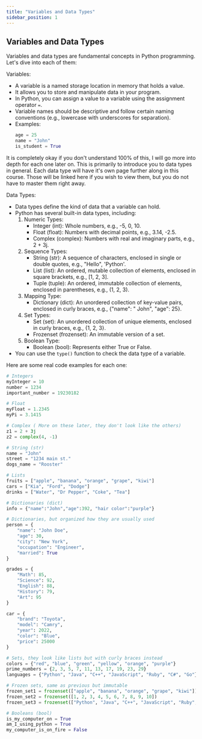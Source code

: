 ```yaml
---
title: "Variables and Data Types"
sidebar_position: 1
---
```


Variables and Data Types
--------------------------

Variables and data types are fundamental concepts in Python programming. Let's dive into each of them:

Variables:

- A variable is a named storage location in memory that holds a value.
- It allows you to store and manipulate data in your program.
- In Python, you can assign a value to a variable using the assignment operator `=`.
- Variable names should be descriptive and follow certain naming conventions (e.g., lowercase with underscores for
  separation).
- Examples:
  ```python
  age = 25
  name = "John"
  is_student = True
  ```

It is completely okay if you don't understand 100% of this, I will go more into depth for each one later on. This is
primarily to introduce you to data types in general. Each data type will have it's own page further along in this
course. Those will be linked here if you wish to view them, but you do not have to master them right away.

Data Types:

- Data types define the kind of data that a variable can hold.
- Python has several built-in data types, including:
    1. Numeric Types:
        - Integer (int): Whole numbers, e.g., -5, 0, 10.
        - Float (float): Numbers with decimal points, e.g., 3.14, -2.5.
        - Complex (complex): Numbers with real and imaginary parts, e.g., 2 + 3j.
    2. Sequence Types:
        - String (str): A sequence of characters, enclosed in single or double quotes, e.g., "Hello", 'Python'.
        - List (list): An ordered, mutable collection of elements, enclosed in square brackets, e.g., \[1, 2, 3].
        - Tuple (tuple): An ordered, immutable collection of elements, enclosed in parentheses, e.g., (1, 2, 3).
    3. Mapping Type:
        - Dictionary (dict): An unordered collection of key-value pairs, enclosed in curly braces, e.g., \{"name": "
          John", "age": 25}.
    4. Set Types:
        - Set (set): An unordered collection of unique elements, enclosed in curly braces, e.g., \{1, 2, 3}.
        - Frozenset (frozenset): An immutable version of a set.
    5. Boolean Type:
        - Boolean (bool): Represents either True or False.
- You can use the `type()` function to check the data type of a variable.

Here are some real code examples for each one:

```python
# Integers
myInteger = 10
number = 1234
important_number = 19230182

# Float
myFloat = 1.2345
myPi = 3.1415

# Complex ( More on these later, they don't look like the others)
z1 = 2 + 3j
z2 = complex(4, -1)

# String (str)
name = "John"
street = "1234 main st."
dogs_name = "Rooster"

# Lists
fruits = ["apple", "banana", "orange", "grape", "kiwi"]
cars = ["Kia", "Ford", "Dodge"]
drinks = ["Water", "Dr Pepper", "Coke", "Tea"]

# Dictionaries (dict)
info = {"name":"John","age":392, "hair color":"purple"}

# Dictionaries, but organized how they are usually used
person = {
    "name": "John Doe",
    "age": 30,
    "city": "New York",
    "occupation": "Engineer",
    "married": True
}

grades = {
    "Math": 85,
    "Science": 92,
    "English": 88,
    "History": 79,
    "Art": 95
}

car = {
    "brand": "Toyota",
    "model": "Camry",
    "year": 2022,
    "color": "Blue",
    "price": 25000
}

# Sets, they look like lists but with curly braces instead
colors = {"red", "blue", "green", "yellow", "orange", "purple"}
prime_numbers = {2, 3, 5, 7, 11, 13, 17, 19, 23, 29}
languages = {"Python", "Java", "C++", "JavaScript", "Ruby", "C#", "Go"}

# Frozen sets, same as previous but immutable
frozen_set1 = frozenset(["apple", "banana", "orange", "grape", "kiwi"])
frozen_set2 = frozenset([1, 2, 3, 4, 5, 6, 7, 8, 9, 10])
frozen_set3 = frozenset(["Python", "Java", "C++", "JavaScript", "Ruby", "Python"])

# Booleans (bool)
is_my_computer_on = True
am_I_using_python = True
my_computer_is_on_fire = False
```
